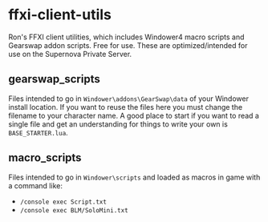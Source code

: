 # ffxi-client-utils

Ron's FFXI client utilities, which includes Windower4 macro scripts and Gearswap addon scripts. Free for use. These are optimized/intended for use on the Supernova Private Server.

## gearswap_scripts

Files intended to go in `Windower\addons\GearSwap\data` of your Windower install location. If you want to reuse the files here you must change the filename to your character name. A good place to start if you want to read a single file and get an understanding for things to write your own is `BASE_STARTER.lua`.

## macro_scripts

Files intended to go in `Windower\scripts` and loaded as macros in game with a command like:
* `/console exec Script.txt`
* `/console exec BLM/SoloMini.txt`